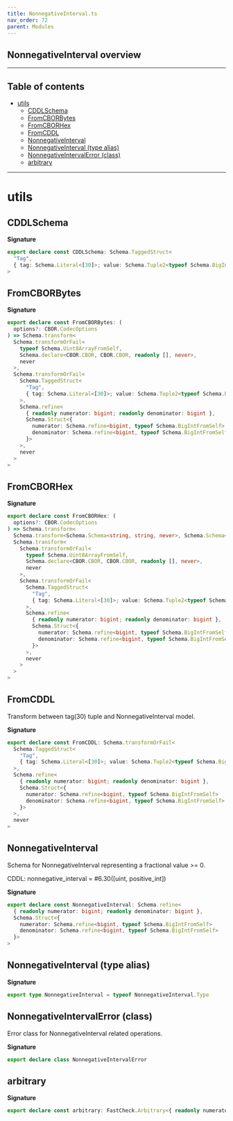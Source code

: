 ```yaml
---
title: NonnegativeInterval.ts
nav_order: 72
parent: Modules
---
```


## NonnegativeInterval overview

---

<h2 class="text-delta">Table of contents</h2>

- [utils](#utils)
  - [CDDLSchema](#cddlschema)
  - [FromCBORBytes](#fromcborbytes)
  - [FromCBORHex](#fromcborhex)
  - [FromCDDL](#fromcddl)
  - [NonnegativeInterval](#nonnegativeinterval)
  - [NonnegativeInterval (type alias)](#nonnegativeinterval-type-alias)
  - [NonnegativeIntervalError (class)](#nonnegativeintervalerror-class)
  - [arbitrary](#arbitrary)

---

# utils

## CDDLSchema

**Signature**

```ts
export declare const CDDLSchema: Schema.TaggedStruct<
  "Tag",
  { tag: Schema.Literal<[30]>; value: Schema.Tuple2<typeof Schema.BigIntFromSelf, typeof Schema.BigIntFromSelf> }
>
```

## FromCBORBytes

**Signature**

```ts
export declare const FromCBORBytes: (
  options?: CBOR.CodecOptions
) => Schema.transform<
  Schema.transformOrFail<
    typeof Schema.Uint8ArrayFromSelf,
    Schema.declare<CBOR.CBOR, CBOR.CBOR, readonly [], never>,
    never
  >,
  Schema.transformOrFail<
    Schema.TaggedStruct<
      "Tag",
      { tag: Schema.Literal<[30]>; value: Schema.Tuple2<typeof Schema.BigIntFromSelf, typeof Schema.BigIntFromSelf> }
    >,
    Schema.refine<
      { readonly numerator: bigint; readonly denominator: bigint },
      Schema.Struct<{
        numerator: Schema.refine<bigint, typeof Schema.BigIntFromSelf>
        denominator: Schema.refine<bigint, typeof Schema.BigIntFromSelf>
      }>
    >,
    never
  >
>
```

## FromCBORHex

**Signature**

```ts
export declare const FromCBORHex: (
  options?: CBOR.CodecOptions
) => Schema.transform<
  Schema.transform<Schema.Schema<string, string, never>, Schema.Schema<Uint8Array, Uint8Array, never>>,
  Schema.transform<
    Schema.transformOrFail<
      typeof Schema.Uint8ArrayFromSelf,
      Schema.declare<CBOR.CBOR, CBOR.CBOR, readonly [], never>,
      never
    >,
    Schema.transformOrFail<
      Schema.TaggedStruct<
        "Tag",
        { tag: Schema.Literal<[30]>; value: Schema.Tuple2<typeof Schema.BigIntFromSelf, typeof Schema.BigIntFromSelf> }
      >,
      Schema.refine<
        { readonly numerator: bigint; readonly denominator: bigint },
        Schema.Struct<{
          numerator: Schema.refine<bigint, typeof Schema.BigIntFromSelf>
          denominator: Schema.refine<bigint, typeof Schema.BigIntFromSelf>
        }>
      >,
      never
    >
  >
>
```

## FromCDDL

Transform between tag(30) tuple and NonnegativeInterval model.

**Signature**

```ts
export declare const FromCDDL: Schema.transformOrFail<
  Schema.TaggedStruct<
    "Tag",
    { tag: Schema.Literal<[30]>; value: Schema.Tuple2<typeof Schema.BigIntFromSelf, typeof Schema.BigIntFromSelf> }
  >,
  Schema.refine<
    { readonly numerator: bigint; readonly denominator: bigint },
    Schema.Struct<{
      numerator: Schema.refine<bigint, typeof Schema.BigIntFromSelf>
      denominator: Schema.refine<bigint, typeof Schema.BigIntFromSelf>
    }>
  >,
  never
>
```

## NonnegativeInterval

Schema for NonnegativeInterval representing a fractional value >= 0.

CDDL: nonnegative_interval = #6.30([uint, positive_int])

**Signature**

```ts
export declare const NonnegativeInterval: Schema.refine<
  { readonly numerator: bigint; readonly denominator: bigint },
  Schema.Struct<{
    numerator: Schema.refine<bigint, typeof Schema.BigIntFromSelf>
    denominator: Schema.refine<bigint, typeof Schema.BigIntFromSelf>
  }>
>
```

## NonnegativeInterval (type alias)

**Signature**

```ts
export type NonnegativeInterval = typeof NonnegativeInterval.Type
```

## NonnegativeIntervalError (class)

Error class for NonnegativeInterval related operations.

**Signature**

```ts
export declare class NonnegativeIntervalError
```

## arbitrary

**Signature**

```ts
export declare const arbitrary: FastCheck.Arbitrary<{ readonly numerator: bigint; readonly denominator: bigint }>
```
